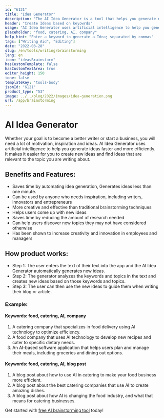```yaml
---
id: "6121"
title: "Idea Generator"
description: "The AI Idea Generator is a tool that helps you generate new ideas for your business or project. It uses artificial intelligence to come up with ideas based on your input."
header: "Create Ideas based on keyowrds"
usage: "AI Idea Generator uses artificial intelligence to help you generate ideas faster and more efficiently. It can be used by writers, innovators, entrepreneurs and anyone who needs inspiration."
placeholder: "food, catering, AI, company"
help_hint: "Enter a keyword to generate a Idea; separated by commas"
tags: ["Writing Aid", "Editing"]
date: "2022-03-28"
slug: /en/tools/writing/brainstorming
lang: en
icon: "ideasBrainstorm"
hasCustomTemplate: false
hasCustomTextArea: true
editor_height: 150
tone: false
templateKey: 'tools-body'
jsonId: "6121"
product_type: "53"
image: ../../blog/2022/images/idea-generation.png
url: /app/brainstorming
---
```

# AI Idea Generator


Whether your goal is to become a better writer or start a business, you will need a lot of motivation, inspiration and ideas. AI Idea Generator uses artificial intelligence to help you generate ideas faster and more efficiently. It makes it easier for you to create new ideas and find ideas that are relevant to the topic you are writing about.

## Benefits and Features:

- Saves time by automating idea generation, Generates ideas less than one minute.
- Can be used by anyone who needs inspiration, including writers, innovators and entrepreneurs
- More creative and effective than traditional brainstorming techniques 
- Helps users come up with new ideas 
- Saves time by reducing the amount of research needed
- Can help users discover new topics they may not have considered otherwise 
- Has been shown to increase creativity and innovation in employees and managers


## How product works:

- Step 1: The user enters the text of their text into the app and the AI Idea Generator automatically generates new ideas.
- Step 2: The generator analyzes the keywords and topics in the text and creates new ideas based on those keywords and topics.
- Step 3: The user can then use the new ideas to guide them when writing their blog or article.


### Example: 

#### Keywords: food, catering, AI, company

  1. A catering company that specializes in food delivery using AI technology to optimize efficiency.
  2. A food company that uses AI technology to develop new recipes and cater to specific dietary needs. 
  3. An AI-based software application that helps users plan and manage their meals, including groceries and dining out options.

#### Keywords:  food, catering, AI, blog post
  
  1. A blog post about how to use AI in catering to make your food business more efficient.
  2. A blog post about the best catering companies that use AI to create amazing dishes.
  3. A blog post about how AI is changing the food industry, and what that means for catering businesses.


Get started with [free AI brainstorming tool](https://maila.ai/app/brainstorming) today!
